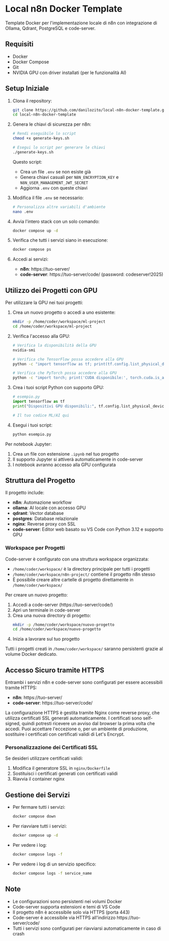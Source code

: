 # Local n8n Docker Template

Template Docker per l'implementazione locale di n8n con integrazione di Ollama, Qdrant, PostgreSQL e code-server.

## Requisiti

- Docker
- Docker Compose
- Git
- NVIDIA GPU con driver installati (per le funzionalità AI)

## Setup Iniziale

1. Clona il repository:
   ```bash
   git clone https://github.com/danilozito/local-n8n-docker-template.git
   cd local-n8n-docker-template
   ```

2. Genera le chiavi di sicurezza per n8n:
   ```bash
   # Rendi eseguibile lo script
   chmod +x generate-keys.sh
   
   # Esegui lo script per generare le chiavi
   ./generate-keys.sh
   ```
   Questo script:
   - Crea un file `.env` se non esiste già
   - Genera chiavi casuali per `N8N_ENCRYPTION_KEY` e `N8N_USER_MANAGEMENT_JWT_SECRET`
   - Aggiorna `.env` con queste chiavi

3. Modifica il file `.env` se necessario:
   ```bash
   # Personalizza altre variabili d'ambiente
   nano .env
   ```

4. Avvia l'intero stack con un solo comando:
   ```bash
   docker compose up -d
   ```

5. Verifica che tutti i servizi siano in esecuzione:
   ```bash
   docker compose ps
   ```

6. Accedi ai servizi:
   - **n8n**: https://tuo-server/
   - **code-server**: https://tuo-server/code/ (password: codeserver!2025)

## Utilizzo dei Progetti con GPU

Per utilizzare la GPU nei tuoi progetti:

1. Crea un nuovo progetto o accedi a uno esistente:
   ```bash
   mkdir -p /home/coder/workspace/ml-project
   cd /home/coder/workspace/ml-project
   ```

2. Verifica l'accesso alla GPU:
   ```bash
   # Verifica la disponibilità della GPU
   nvidia-smi
   
   # Verifica che TensorFlow possa accedere alla GPU
   python -c "import tensorflow as tf; print(tf.config.list_physical_devices('GPU'))"
   
   # Verifica che PyTorch possa accedere alla GPU
   python -c "import torch; print('CUDA disponibile:', torch.cuda.is_available())"
   ```

3. Crea i tuoi script Python con supporto GPU:
   ```python
   # esempio.py
   import tensorflow as tf
   print("Dispositivi GPU disponibili:", tf.config.list_physical_devices('GPU'))
   
   # Il tuo codice ML/AI qui
   ```

4. Esegui i tuoi script:
   ```bash
   python esempio.py
   ```

Per notebook Jupyter:
1. Crea un file con estensione `.ipynb` nel tuo progetto
2. Il supporto Jupyter si attiverà automaticamente in code-server
3. I notebook avranno accesso alla GPU configurata

## Struttura del Progetto

Il progetto include:

- **n8n**: Automazione workflow
- **ollama**: AI locale con accesso GPU
- **qdrant**: Vector database
- **postgres**: Database relazionale
- **nginx**: Reverse proxy con SSL
- **code-server**: Editor web basato su VS Code con Python 3.12 e supporto GPU

### Workspace per Progetti

Code-server è configurato con una struttura workspace organizzata:

- `/home/coder/workspace/` è la directory principale per tutti i progetti
- `/home/coder/workspace/n8n-project/` contiene il progetto n8n stesso
- È possibile creare altre cartelle di progetto direttamente in `/home/coder/workspace/` 

Per creare un nuovo progetto:
1. Accedi a code-server (https://tuo-server/code/)
2. Apri un terminale in code-server
3. Crea una nuova directory di progetto:
   ```bash
   mkdir -p /home/coder/workspace/nuovo-progetto
   cd /home/coder/workspace/nuovo-progetto
   ```
4. Inizia a lavorare sul tuo progetto

Tutti i progetti creati in `/home/coder/workspace/` saranno persistenti grazie al volume Docker dedicato.

## Accesso Sicuro tramite HTTPS

Entrambi i servizi n8n e code-server sono configurati per essere accessibili tramite HTTPS:

- **n8n**: https://tuo-server/
- **code-server**: https://tuo-server/code/

La configurazione HTTPS è gestita tramite Nginx come reverse proxy, che utilizza certificati SSL generati automaticamente. I certificati sono self-signed, quindi potresti ricevere un avviso dal browser la prima volta che accedi. Puoi accettare l'eccezione o, per un ambiente di produzione, sostituire i certificati con certificati validi di Let's Encrypt.

### Personalizzazione dei Certificati SSL

Se desideri utilizzare certificati validi:

1. Modifica il generatore SSL in `nginx/Dockerfile`
2. Sostituisci i certificati generati con certificati validi
3. Riavvia il container nginx

## Gestione dei Servizi

- Per fermare tutti i servizi:
  ```bash
  docker compose down
  ```

- Per riavviare tutti i servizi:
  ```bash
  docker compose up -d
  ```

- Per vedere i log:
  ```bash
  docker compose logs -f
  ```

- Per vedere i log di un servizio specifico:
  ```bash
  docker compose logs -f service_name
  ```

## Note

- Le configurazioni sono persistenti nei volumi Docker
- Code-server supporta estensioni e temi di VS Code
- Il progetto n8n è accessibile solo via HTTPS (porta 443)
- Code-server è accessibile via HTTPS all'indirizzo https://tuo-server/code/
- Tutti i servizi sono configurati per riavviarsi automaticamente in caso di crash